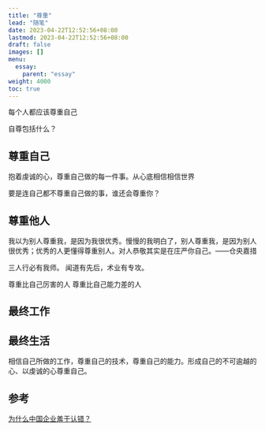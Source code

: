 ```yaml
---
title: "尊重"
lead: "随笔"
date: 2023-04-22T12:52:56+08:00
lastmod: 2023-04-22T12:52:56+08:00
draft: false
images: []
menu:
  essay:
    parent: "essay"
weight: 4000
toc: true
---
```


每个人都应该尊重自己

自尊包括什么？

## 尊重自己

抱着虔诚的心，尊重自己做的每一件事。从心底相信相信世界


要是连自己都不尊重自己做的事，谁还会尊重你？

## 尊重他人

我以为别人尊重我，是因为我很优秀。慢慢的我明白了，别人尊重我，是因为别人很优秀；优秀的人更懂得尊重别人。对人恭敬其实是在庄严你自己。——仓央嘉措

三人行必有我师。
闻道有先后，术业有专攻。

尊重比自己厉害的人
尊重比自己能力差的人


## 最终工作

## 最终生活


相信自己所做的工作，尊重自己的技术，尊重自己的能力。形成自己的不可逾越的心、以虔诚的心尊重自己。

## 参考
[为什么中国企业羞于认错？](https://www.infoq.cn/article/SPdSii6cBKoDiWsPr0J1)
